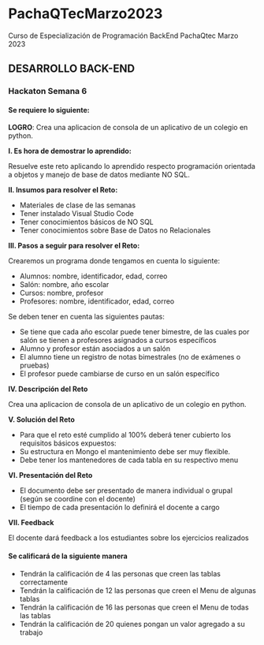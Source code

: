 # PachaQTecMarzo2023

Curso de Especialización de Programación BackEnd PachaQtec Marzo 2023

## DESARROLLO BACK-END

### Hackaton Semana 6

#### Se requiere lo siguiente:

**LOGRO**: Crea una aplicacion de consola de un aplicativo de un colegio en python.

**I. Es hora de demostrar lo aprendido:**

Resuelve este reto aplicando lo aprendido respecto programación orientada a objetos y manejo de base de datos mediante NO SQL.

**II. Insumos para resolver el Reto:**

- Materiales de clase de las semanas
- Tener instalado Visual Studio Code
- Tener conocimientos básicos de NO SQL
- Tener conocimientos sobre Base de Datos no Relacionales

**III. Pasos a seguir para resolver el Reto:**

Crearemos un programa donde tengamos en cuenta lo siguiente:

- Alumnos: nombre, identificador, edad, correo
- Salón: nombre, año escolar
- Cursos: nombre, profesor
- Profesores: nombre, identificador, edad, correo

Se deben tener en cuenta las siguientes pautas:

- Se tiene que cada año escolar puede tener bimestre, de las cuales por salón se tienen a profesores asignados a cursos específicos
- Alumno y profesor están asociados a un salón
- El alumno tiene un registro de notas bimestrales (no de exámenes o pruebas)
- El profesor puede cambiarse de curso en un salón específico

**IV. Descripción del Reto**

Crea una aplicacion de consola de un aplicativo de un colegio en python.

**V. Solución del Reto**

- Para que el reto esté cumplido al 100% deberá tener cubierto los requisitos básicos expuestos:
- Su estructura en Mongo el mantenimiento debe ser muy flexible.
- Debe tener los mantenedores de cada tabla en su respectivo menu

**VI. Presentación del Reto**

- El documento debe ser presentado de manera individual o grupal (según se coordine con el docente)
- El tiempo de cada presentación lo definirá el docente a cargo

**VII. Feedback**

El docente dará feedback a los estudiantes sobre los ejercicios realizados

#### Se calificará de la siguiente manera

- Tendrán la calificación de 4 las personas que creen las tablas correctamente
- Tendrán la calificación de 12 las personas que creen el Menu de algunas tablas
- Tendrán la calificación de 16 las personas que creen el Menu de todas las tablas
- Tendrán la calificación de 20 quienes pongan un valor agregado a su trabajo

